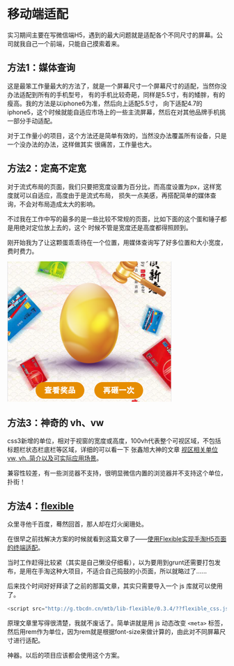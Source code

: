 # 移动端适配
实习期间主要在写微信端H5，遇到的最大问题就是适配各个不同尺寸的屏幕。公司就我自己一个前端，只能自己摸索着来。

## 方法1：媒体查询
这是最笨工作量最大的方法了，就是一个屏幕尺寸一个屏幕尺寸的适配，当然你没办法适配到所有的手机型号，
有的手机比较奇葩，同样是5.5寸，有的矮胖，有的瘦高。我的方法是以iphone6为准，然后向上适配5.5寸，
向下适配4.7的iphone5，这个时候就能自适应市场上的一些主流屏幕，然后在对其他品牌手机挑一部分手动适配。

对于工作量小的项目，这个方法还是简单有效的，当然没办法覆盖所有设备，只是一个没办法的办法，这样做其实
很痛苦，工作量也大。

## 方法2：定高不定宽
对于流式布局的页面，我们只要把宽度设置为百分比，而高度设置为px，这样宽度就可以自适应，高度由于是流式布局，
损失一点美感，再搭配简单的媒体查询，不会对布局造成太大的影响。

不过我在工作中写的最多的是一些比较不常规的页面，比如下面的这个蛋和锤子都是用绝对定位放上去的，这个
时候不管是宽度还是高度都得照顾到。

刚开始我为了让这颗蛋乖乖待在一个位置，用媒体查询写了好多位置和大小宽度，费时费力。

![egg](egg.png)

## 方法3：神奇的 vh、vw
css3新增的单位，相对于视窗的宽度或高度，100vh代表整个可视区域，不包括标题栏状态栏底栏等区域，详细的可以看一下
张鑫旭大神的文章 [视区相关单位vw, vh..简介以及可实际应用场景](http://www.zhangxinxu.com/wordpress/2012/09/new-viewport-relative-units-vw-vh-vm-vmin/)。

兼容性较差，有一些浏览器不支持，很明显微信内置的浏览器并不支持这个单位，扑街！

## 方法4：[flexible](https://github.com/amfe/lib-flexible)
众里寻他千百度，蓦然回首，那人却在灯火阑珊处。

在很早之前找解决方案的时候就看到这篇文章了——[使用Flexible实现手淘H5页面的终端适配](https://github.com/amfe/article/issues/17)。

当时工作赶得比较紧（其实是自己懒没仔细看），以为要用到grunt还需要打包发布，是用在手淘这种大项目，不适合自己捣鼓的小页面，所以就略过了......

后来找个时间好好拜读了之前的那篇文章，其实只需要导入一个 js 库就可以使用了。
```javascript
<script src="http://g.tbcdn.cn/mtb/lib-flexible/0.3.4/??flexible_css.js,flexible.js"></script>
```

原理文章里写得很清楚，我就不废话了。简单讲就是用 js 动态改变 `<meta>` 标签，然后用rem作为单位，因为rem就是根据font-size来做计算的，由此对不同屏幕尺寸进行适配。

神器。以后的项目应该都会使用这个方案。
